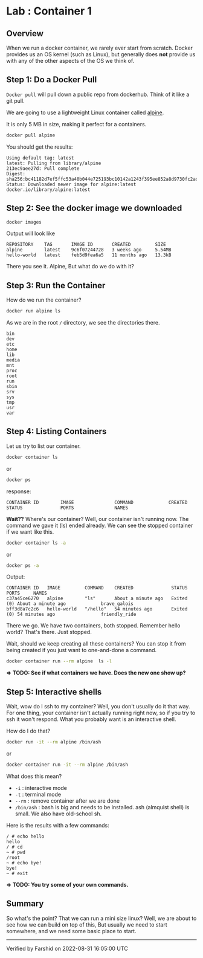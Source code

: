 <link rel='stylesheet' href='../assets/css/main.css'/>

# Lab : Container 1

## Overview

When we run a docker container, we rarely ever start from scratch. Docker provides us an OS kernel
(such as Linux), but generally does **not** provide us with any of the other aspects of the OS we
think of.  

## Step 1: Do a Docker Pull

`Docker pull` will pull down a public repo from dockerhub. Think of it like a git pull.

We are going to use a lightweight Linux container called [alpine](https://hub.docker.com/r/_/alpine/).

It is only 5 MB in size, making it perfect for a containers.

```bash
docker pull alpine
```

You should get the results: 

```console
Using default tag: latest
latest: Pulling from library/alpine
213ec9aee27d: Pull complete
Digest: sha256:bc41182d7ef5ffc53a40b044e725193bc10142a1243f395ee852a8d9730fc2ad
Status: Downloaded newer image for alpine:latest
docker.io/library/alpine:latest
```

## Step 2: See the docker image we downloaded

```bash
docker images
```

Output will look like

```console
REPOSITORY    TAG       IMAGE ID       CREATED         SIZE
alpine        latest    9c6f07244728   3 weeks ago     5.54MB
hello-world   latest    feb5d9fea6a5   11 months ago   13.3kB
```

There you see it. Alpine, But what do we do with it?

## Step 3: Run the Container

How do we run the container?

```bash
docker run alpine ls
```

As we are in the root `/` directory, we see the directories there.

```console
bin
dev
etc
home
lib
media
mnt
proc
root
run
sbin
srv
sys
tmp
usr
var
```

## Step 4: Listing Containers

Let us try to list our container.  

```bash
docker container ls
```
or 

```bash
docker ps
```
response:

```console
CONTAINER ID        IMAGE               COMMAND             CREATED             STATUS              PORTS               NAMES
```

**Wait??** Where's our container? Well, our container isn't running now. The command we gave it (ls) ended already. We can see the stopped container if we want like this.

```bash
docker container ls -a
```
or
```bash
docker ps -a
```

Output:
```console
CONTAINER ID   IMAGE         COMMAND    CREATED              STATUS                          PORTS     NAMES
c37a45ce6270   alpine        "ls"       About a minute ago   Exited (0) About a minute ago             brave_galois
bff3d8a7c2c6   hello-world   "/hello"   54 minutes ago       Exited (0) 54 minutes ago                 friendly_ride
```

There we go. We have two containers, both stopped. Remember hello world? That's there. Just stopped. 

Wait, should we keep creating all these containers? You can stop it from being created if you just want to
one-and-done a command.

```bash
docker container run --rm alpine  ls -l
```

**=> TODO: See if what containers we have. Does the new one show up?**

## Step 5: Interactive shells

Wait, wow do I ssh to my container? Well, you don't usually do it that way. For one thing, your container
isn't actually running right now, so if you try to ssh it won't respond. What you probably want is an
interactive shell.

How do I do that?

```bash
docker run -it --rm alpine /bin/ash
```
or
```bash
docker container run -it --rm alpine /bin/ash
```

What does this mean?
 * `-i` : interactive mode
 * `-t` : terminal mode
 * `--rm` : remove container after we are done
 * `/bin/ash` : bash is big and needs to be installed.  ash (almquist shell) is small. We also have old-school sh.

Here is the results with a few commands:

```console
/ # echo hello
hello
/ # cd
~ # pwd
/root
~ # echo bye!
bye!
~ # exit
```

**=> TODO: You try some of your own commands.**

## Summary

So what's the point? That we can run a mini size linux? Well, we are about to see how we can build
on top of this, But usually we need to start somewhere, and we need some basic place to start. 

---
Verified by Farshid on 2022-08-31 16:05:00 UTC